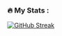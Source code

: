 
### :fire: My Stats :

[![GitHub Streak](http://github-readme-streak-stats.herokuapp.com?Kariaki&theme=dark&background=000000)](https://git.io/streak-stats)

